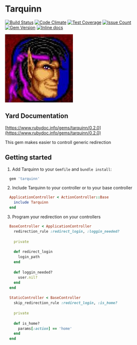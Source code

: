 Tarquinn
========
[![Build Status](https://circleci.com/gh/darthjee/tarquinn.svg?style=shield)](https://circleci.com/gh/darthjee/tarquinn)
[![Code Climate](https://codeclimate.com/github/darthjee/tarquinn/badges/gpa.svg)](https://codeclimate.com/github/darthjee/tarquinn)
[![Test Coverage](https://codeclimate.com/github/darthjee/tarquinn/badges/coverage.svg)](https://codeclimate.com/github/darthjee/tarquinn/coverage)
[![Issue Count](https://codeclimate.com/github/darthjee/tarquinn/badges/issue_count.svg)](https://codeclimate.com/github/darthjee/tarquinn)
[![Gem Version](https://badge.fury.io/rb/tarquinn.svg)](https://badge.fury.io/rb/tarquinn)
[![Inline docs](http://inch-ci.org/github/darthjee/tarquinn.svg)](http://inch-ci.org/github/darthjee/tarquinn)

![tarquinn](https://raw.githubusercontent.com/darthjee/tarquinn/master/tarquinn.jpg)

Yard Documentation
-------------------
[https://www.rubydoc.info/gems/tarquinn/0.2.0](https://www.rubydoc.info/gems/tarquinn/0.2.0)

This gem makes easier to controll generic redirection

Getting started
---------------
1. Add Tarquinn to your `Gemfile` and `bundle install`:

  ```ruby
    gem 'tarquinn'
  ```

2. Include Tarquinn to your controller or to your base controller
  ```ruby
    ApplicationController < ActionController::Base
      include Tarquinn
    end
  ```

3. Program your redirection on your controllers
  ```ruby
    BaseController < ApplicationController
      redirection_rule :redirect_login, :loggin_needed?

      private

      def redirect_login
        login_path
      end

      def loggin_needed?
        user.nil?
      end
    end

    StaticController < BaseController
      skip_redirection_rule :redirect_login, :is_home?

      private

      def is_home?
        params[:action] == 'home'
      end
    end
  ```
